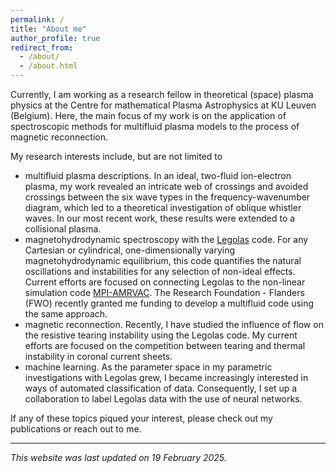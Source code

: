 ```yaml
---
permalink: /
title: "About me"
author_profile: true
redirect_from: 
  - /about/
  - /about.html
---
```


Currently, I am working as a research fellow in theoretical (space) plasma physics at the Centre for mathematical Plasma Astrophysics at KU Leuven (Belgium). Here, the main focus of my work is on the application of spectroscopic methods for multifluid plasma models to the process of magnetic reconnection.

My research interests include, but are not limited to
* multifluid plasma descriptions. In an ideal, two-fluid ion-electron plasma, my work revealed an intricate web of crossings and avoided crossings between the six wave types in the frequency-wavenumber diagram, which led to a theoretical investigation of oblique whistler waves. In our most recent work, these results were extended to a collisional plasma.
* magnetohydrodynamic spectroscopy with the [Legolas](https://legolas.science) code. For any Cartesian or cylindrical, one-dimensionally varying magnetohydrodynamic equilibrium, this code quantifies the natural oscillations and instabilities for any selection of non-ideal effects. Current efforts are focused on connecting Legolas to the non-linear simulation code [MPI-AMRVAC](https://amrvac.org). The Research Foundation - Flanders (FWO) recently granted me funding to develop a multifluid code using the same approach.
* magnetic reconnection. Recently, I have studied the influence of flow on the resistive tearing instability using the Legolas code. My current efforts are focused on the competition between tearing and thermal instability in coronal current sheets.
* machine learning. As the parameter space in my parametric investigations with Legolas grew, I became increasingly interested in ways of automated classification of data. Consequently, I set up a collaboration to label Legolas data with the use of neural networks.

If any of these topics piqued your interest, please check out my publications or reach out to me.

---
_This website was last updated on 19 February 2025._
